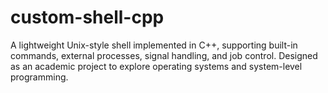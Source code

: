 # custom-shell-cpp
A lightweight Unix-style shell implemented in C++, supporting built-in commands, external processes, signal handling, and job control. Designed as an academic project to explore operating systems and system-level programming.
